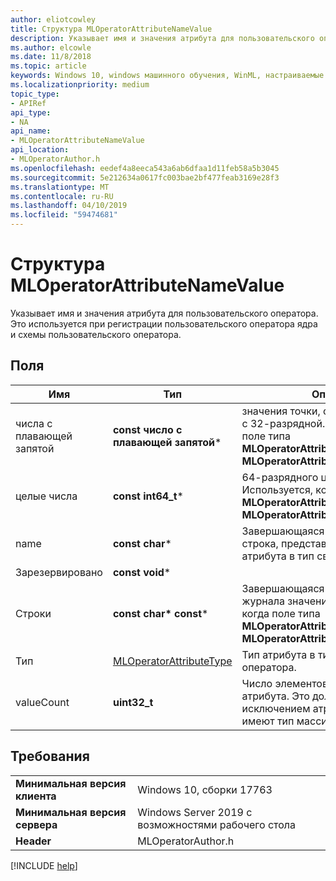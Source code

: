 ```yaml
---
author: eliotcowley
title: Структура MLOperatorAttributeNameValue
description: Указывает имя и значения атрибута для пользовательского оператора.
ms.author: elcowle
ms.date: 11/8/2018
ms.topic: article
keywords: Windows 10, windows машинного обучения, WinML, настраиваемые операторы, MLOperatorAttributeNameValue
ms.localizationpriority: medium
topic_type:
- APIRef
api_type:
- NA
api_name:
- MLOperatorAttributeNameValue
api_location:
- MLOperatorAuthor.h
ms.openlocfilehash: eedef4a8eeca543a6ab6dfaa1d11feb58a5b3045
ms.sourcegitcommit: 5e212634a0617fc003bae2bf477feab3169e28f3
ms.translationtype: MT
ms.contentlocale: ru-RU
ms.lasthandoff: 04/10/2019
ms.locfileid: "59474681"
---
```

# <a name="mloperatorattributenamevalue-struct"></a>Структура MLOperatorAttributeNameValue

Указывает имя и значения атрибута для пользовательского оператора. Это используется при регистрации пользовательского оператора ядра и схемы пользовательского оператора.

## <a name="fields"></a>Поля

| Имя       | Тип                    | Описание |
|------------|-------------------------|-------------|
| числа с плавающей запятой     | **const число с плавающей запятой***            | значения точки, с плавающей запятой с 32-разрядной. Используется, когда поле типа **MLOperatorAttributeType::Float** или **MLOperatorAttributeType::FloatArray**. |
| целые числа       | **const int64_t***          | 64-разрядного целого значения. Используется, когда поле типа **MLOperatorAttributeType::Int** или **MLOperatorAttributeType::IntArray**. |
| name       | **const char***             | Завершающаяся нулем UTF-8 строка, представляющая имя атрибута в тип связанного оператора. |
| Зарезервировано   | **const void***             |             |
| Строки    | **const char\* const***      | Завершающаяся нулем UTF-8 строке журнала значения. Используется, когда поле типа **MLOperatorAttributeType::String** или **MLOperatorAttributeType::StringArray**. |
| Тип       | [MLOperatorAttributeType](MLOperatorAttributeType.md) | Тип атрибута в тип связанного оператора. |
| valueCount | **uint32_t**                | Число элементов в значении атрибута. Это должен быть 1, за исключением атрибутов, которые имеют тип массива. |

## <a name="requirements"></a>Требования

| | |
|-|-|
| **Минимальная версия клиента** | Windows 10, сборки 17763 |
| **Минимальная версия сервера** | Windows Server 2019 с возможностями рабочего стола |
| **Header** | MLOperatorAuthor.h |

[!INCLUDE [help](../includes/get-help.md)]
